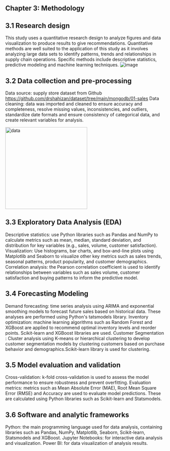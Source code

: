 ## Chapter 3: Methodology
## 3.1 Research design
This study uses a quantitative research design to analyze figures and data visualization to produce results to give recommendations. Quantitative methods are well suited to the application of this study as it involves analyzing large data sets to identify patterns, trends and relationships in supply chain operations. Specific methods include descriptive statistics, predictive modeling and machine learning techniques.
![image](https://github.com/user-attachments/assets/70385568-873c-46ad-a68f-aecf525f3be0)


## 3.2 Data collection and pre-processing
Data source: supply store dataset from Github
https://github.com/drshahizan/dataset/tree/main/mongodb/01-sales
Data cleaning: data was imported and cleaned to ensure accuracy and completeness, resolve missing values, inconsistencies, and outliers, standardize date formats and ensure consistency of categorical data, and create relevant variables for analysis.

<img width="258" alt="data" src="https://github.com/user-attachments/assets/b44f48cd-e49d-4fe0-9f6e-485aaf33470c">

## 3.3 Exploratory Data Analysis (EDA)
Descriptive statistics: use Python libraries such as Pandas and NumPy to calculate metrics such as mean, median, standard deviation, and distribution for key variables (e.g., sales, volume, customer satisfaction).
Visualization: Use histograms, bar charts, and box-and-line plots using Matplotlib and Seaborn to visualize other key metrics such as sales trends, seasonal patterns, product popularity, and customer demographics.
Correlation analysis: the Pearson correlation coefficient is used to identify relationships between variables such as sales volume, customer satisfaction and buying patterns to inform the predictive model.

## 3.4 Forecasting Modeling
Demand forecasting: time series analysis using ARIMA and exponential smoothing models to forecast future sales based on historical data. These analyses are performed using Python's tatsmodels library.
Inventory optimization: machine learning algorithms such as Random Forest and XGBoost are applied to recommend optimal inventory levels and reorder points. Scikit-learn and XGBoost libraries are used.
Customer Segmentation : Cluster analysis using K-means or hierarchical clustering to develop customer segmentation models by clustering customers based on purchase behavior and demographics.Scikit-learn library is used for clustering.

## 3.5 Model evaluation and validation
Cross-validation: k-fold cross-validation is used to assess the model performance to ensure robustness and prevent overfitting.
Evaluation metrics: metrics such as Mean Absolute Error (MAE), Root Mean Square Error (RMSE) and Accuracy are used to evaluate model predictions. These are calculated using Python libraries such as Scikit-learn and Statsmodels.

## 3.6 Software and analytic frameworks
Python: the main programming language used for data analysis, containing libraries such as Pandas, NumPy, Matplotlib, Seaborn, Scikit-learn, Statsmodels and XGBoost.
Jupyter Notebooks: for interactive data analysis and visualization.
Power BI: for data visualization of analysis results.


